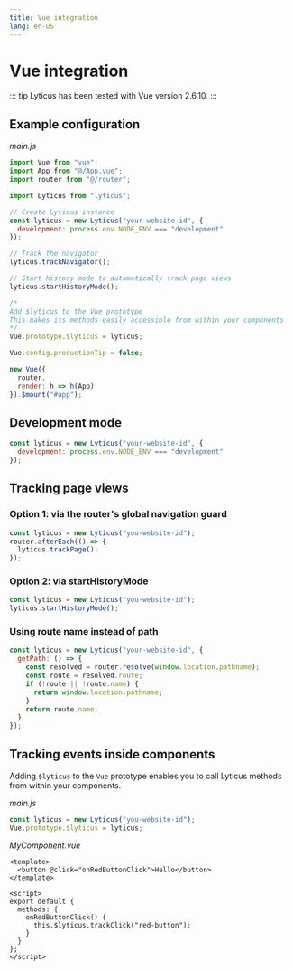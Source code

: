 ```yaml
---
title: Vue integration
lang: en-US
---
```


# Vue integration

::: tip
Lyticus has been tested with Vue version 2.6.10.
:::

## Example configuration

_main.js_

```javascript
import Vue from "vue";
import App from "@/App.vue";
import router from "@/router";

import Lyticus from "lyticus";

// Create Lyticus instance
const lyticus = new Lyticus("your-website-id", {
  development: process.env.NODE_ENV === "development"
});

// Track the navigator
lyticus.trackNavigator();

// Start history mode to automatically track page views
lyticus.startHistoryMode();

/*
Add $lyticus to the Vue prototype
This makes its methods easily accessible from within your components
*/
Vue.prototype.$lyticus = lyticus;

Vue.config.productionTip = false;

new Vue({
  router,
  render: h => h(App)
}).$mount("#app");
```

## Development mode

```javascript
const lyticus = new Lyticus("your-website-id", {
  development: process.env.NODE_ENV === "development"
});
```

## Tracking page views

### Option 1: via the router's global navigation guard

```javascript
const lyticus = new Lyticus("you-website-id");
router.afterEach(() => {
  lyticus.trackPage();
});
```

### Option 2: via startHistoryMode

```javascript
const lyticus = new Lyticus("you-website-id");
lyticus.startHistoryMode();
```

### Using route name instead of path

```javascript
const lyticus = new Lyticus("your-website-id", {
  getPath: () => {
    const resolved = router.resolve(window.location.pathname);
    const route = resolved.route;
    if (!route || !route.name) {
      return window.location.pathname;
    }
    return route.name;
  }
});
```

## Tracking events inside components

Adding `$lyticus` to the `Vue` prototype enables you to call Lyticus methods from within your components.

_main.js_

```javascript
const lyticus = new Lyticus("you-website-id");
Vue.prototype.$lyticus = lyticus;
```

_MyComponent.vue_

```vue
<template>
  <button @click="onRedButtonClick">Hello</button>
</template>

<script>
export default {
  methods: {
    onRedButtonClick() {
      this.$lyticus.trackClick("red-button");
    }
  }
};
</script>
```
